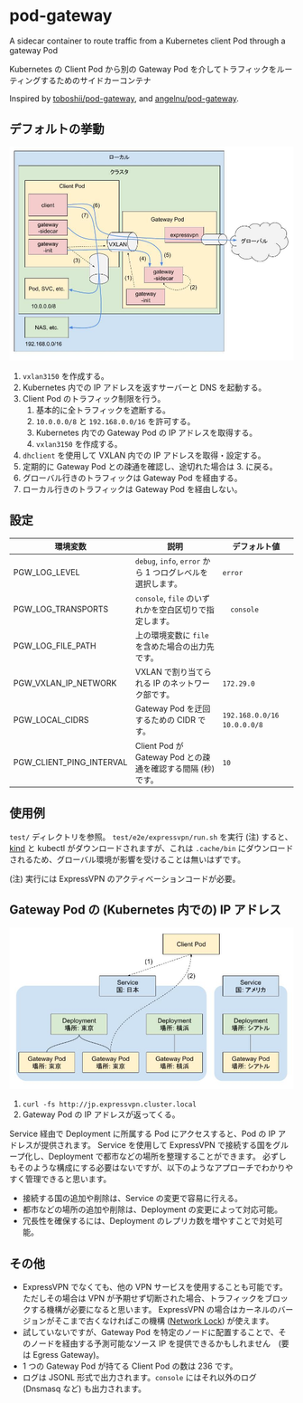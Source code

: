 # pod-gateway

A sidecar container to route traffic from a Kubernetes client Pod through a gateway Pod

Kubernetes の Client Pod から別の Gateway Pod を介してトラフィックをルーティングするためのサイドカーコンテナ

Inspired by [toboshii/pod-gateway](https://github.com/toboshii/pod-gateway),
and [angelnu/pod-gateway](https://github.com/angelnu/pod-gateway).

## デフォルトの挙動

![design](./docs/assets/images/design.jpg)

1. `vxlan3150` を作成する。
2. Kubernetes 内での IP アドレスを返すサーバーと DNS を起動する。
3. Client Pod のトラフィック制限を行う。
    1. 基本的に全トラフィックを遮断する。
    2. `10.0.0.0/8` と `192.168.0.0/16` を許可する。
    3. Kubernetes 内での Gateway Pod の IP アドレスを取得する。
    4. `vxlan3150` を作成する。
4. `dhclient` を使用して VXLAN 内での IP アドレスを取得・設定する。
5. 定期的に Gateway Pod との疎通を確認し、途切れた場合は 3. に戻る。
6. グローバル行きのトラフィックは Gateway Pod を経由する。
7. ローカル行きのトラフィックは Gateway Pod を経由しない。

## 設定

| 環境変数 | 説明 | デフォルト値 |
| --- | --- | --- |
| PGW_LOG_LEVEL            | `debug`, `info`, `error` から 1 つログレベルを選択します。 | `error` |
| PGW_LOG_TRANSPORTS       | `console`, `file` のいずれかを空白区切りで指定します。 |　`console` |
| PGW_LOG_FILE_PATH        | 上の環境変数に `file` を含めた場合の出力先です。 | |
| PGW_VXLAN_IP_NETWORK     | VXLAN で割り当てられる IP のネットワーク部です。 | `172.29.0` |
| PGW_LOCAL_CIDRS          | Gateway Pod を迂回するための CIDR です。 | `192.168.0.0/16 10.0.0.0/8` |
| PGW_CLIENT_PING_INTERVAL | Client Pod が Gateway Pod との疎通を確認する間隔 (秒) です。 | `10` |

## 使用例

`test/` ディレクトリを参照。
`test/e2e/expressvpn/run.sh` を実行 (注) すると、[kind](https://github.com/kubernetes-sigs/kind) と kubectl がダウンロードされますが、これは `.cache/bin` にダウンロードされるため、グローバル環境が影響を受けることは無いはずです。

(注) 実行には ExpressVPN のアクティベーションコードが必要。

## Gateway Pod の (Kubernetes 内での) IP アドレス

![resource](./docs/assets/images/resource.jpg)

1. `curl -fs http://jp.expressvpn.cluster.local`
2. Gateway Pod の IP アドレスが返ってくる。

Service 経由で Deployment に所属する Pod にアクセスすると、Pod の IP アドレスが提供されます。
Service を使用して ExpressVPN で接続する国をグループ化し、Deployment で都市などの場所を整理することができます。
必ずしもそのような構成にする必要はないですが、以下のようなアプローチでわかりやすく管理できると思います。

- 接続する国の追加や削除は、Service の変更で容易に行える。
- 都市などの場所の追加や削除は、Deployment の変更によって対応可能。
- 冗長性を確保するには、Deployment のレプリカ数を増やすことで対処可能。

## その他

- ExpressVPN でなくても、他の VPN サービスを使用することも可能です。
  ただしその場合は VPN が予期せず切断された場合、トラフィックをブロックする機構が必要になると思います。
  ExpressVPN の場合はカーネルのバージョンがそこまで古くなければこの機構 ([Network Lock](https://www.expressvpn.com/jp/support/troubleshooting/network-lock/)) が使えます。
- 試していないですが、Gateway Pod を特定のノードに配置することで、そのノードを経由する予測可能なソース IP を提供できるかもしれません　(要は Egress Gateway)。
- 1 つの Gateway Pod が持てる Client Pod の数は 236 です。
- ログは JSONL 形式で出力されます。`console` にはそれ以外のログ (Dnsmasq など) も出力されます。
